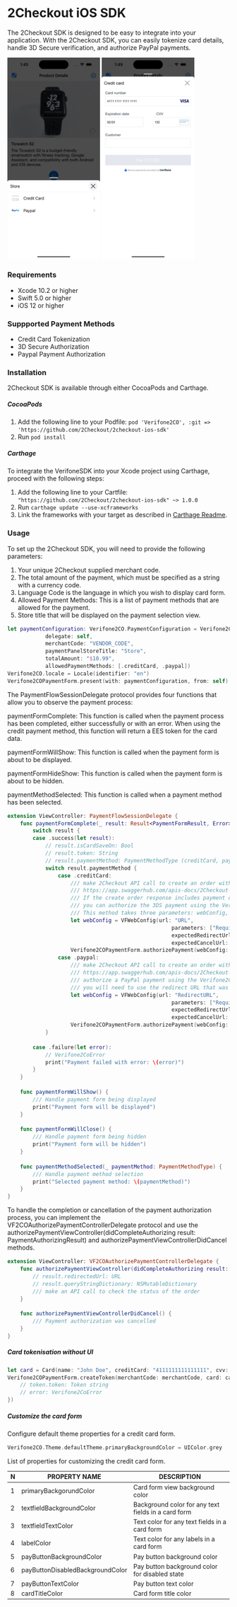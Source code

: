 # 2Checkout iOS SDK

The 2Checkout SDK is designed to be easy to integrate into your application. With the 2Checkout SDK, you can easily tokenize card details, handle 3D Secure verification, and authorize PayPal payments.

<img width="210" src="screens/1.png" />  <img width="210" src="screens/2.png" />   

### Requirements

- Xcode 10.2 or higher
- Swift 5.0 or higher
- iOS 12 or higher

### Suppported Payment Methods

- Credit Card Tokenization
- 3D Secure Authorization
- Paypal Payment Authorization

### Installation

2Checkout SDK is available through either CocoaPods and Carthage.

##### CocoaPods

1. Add the following line to your Podfile: `pod 'Verifone2CO', :git => 'https://github.com/2Checkout/2checkout-ios-sdk'`
2. Run `pod install`

##### Carthage

To integrate the VerifoneSDK into your Xcode project using Carthage, proceed with the following steps:

1. Add the following line to your Cartfile: `"https://github.com/2Checkout/2checkout-ios-sdk" ~> 1.0.0`
2. Run `carthage update --use-xcframeworks`
3. Link the frameworks with your target as described in [Carthage Readme](https://github.com/Carthage/Carthage#adding-frameworks-to-an-application).


### Usage

To set up the 2Checkout SDK, you will need to provide the following parameters:

1. Your unique 2Checkout supplied merchant code.
2. The total amount of the payment, which must be specified as a string with a currency code.
3. Language Code is the language in which you wish to display card form.
4. Allowed Payment Methods: This is a list of payment methods that are allowed for the payment.
5. Store title that will be displayed on the payment selection view.

```swift
let paymentConfiguration: Verifone2CO.PaymentConfiguration = Verifone2CO.PaymentConfiguration(
            delegate: self,
            merchantCode: "VENDOR_CODE",
            paymentPanelStoreTitle: "Store",
            totalAmount: "$10.99",
            allowedPaymentMethods: [.creditCard, .paypal])
Verifone2CO.locale = Locale(identifier: "en")
Verifone2COPaymentForm.present(with: paymentConfiguration, from: self)
```

The PaymentFlowSessionDelegate protocol provides four functions that allow you to observe the payment process:

paymentFormComplete: This function is called when the payment process has been completed, either successfully or with an error. When using the credit payment method, this function will return a EES token for the card data.

paymentFormWillShow: This function is called when the payment form is about to be displayed.

paymentFormHideShow: This function is called when the payment form is about to be hidden.

paymentMethodSelected: This function is called when a payment method has been selected.

```swift
extension ViewController: PaymentFlowSessionDelegate {
    func paymentFormComplete(_ result: Result<PaymentFormResult, Error>) {
        switch result {
        case .success(let result):
            // result.isCardSaveOn: Bool
            // result.token: String
            // result.paymentMethod: PaymentMethodType (creditCard, paypal)
            switch result.paymentMethod {
                case .creditCard:
                    /// make 2Checkout API call to create an order with the received token
                    /// https://app.swaggerhub.com/apis-docs/2Checkout-API/api-rest_documentation/6.0#/Order/post_orders_
                    /// If the create order response includes payment details with the "Authorize3DS" field, 
                    /// you can authorize the 3DS payment using the Verifone2COPaymentForm.authorizePayment method. 
                    /// This method takes three parameters: webConfig, delegate, and from.
                    let webConfig = VFWebConfig(url: "URL",
                                                    parameters: ["Required parameters"],
                                                    expectedRedirectUrl: ["expectedReturnURL"],
                                                    expectedCancelUrl: ["expectedCancelURL"])
                    Verifone2COPaymentForm.authorizePayment(webConfig: webConfig, delegate: self, from: self)
                case .paypal:
                    /// make 2Checkout API call to create an order with type Paypal
                    /// https://app.swaggerhub.com/apis-docs/2Checkout-API/api-rest_documentation/6.0#/Order/post_orders_
                    /// authorize a PayPal payment using the Verifone2COPaymentForm.authorizePayment method, 
                    /// you will need to use the redirect URL that was returned in the create order response.
                    let webConfig = VFWebConfig(url: "RedirectURL",
                                                    parameters: ["Required parameters"],
                                                    expectedRedirectUrl: ["expectedReturnURL"],
                                                    expectedCancelUrl: ["expectedCancelURL"])
                    Verifone2COPaymentForm.authorizePayment(webConfig: webConfig, delegate: self, from: self)
            }
            
        case .failure(let error):
            // Verifone2CoError
            print("Payment failed with error: \(error)")
        }
    }

    func paymentFormWillShow() {
        /// Handle payment form being displayed
        print("Payment form will be displayed")
    }
    
    func paymentFormWillClose() {
        /// Handle payment form being hidden
        print("Payment form will be hidden")
    }

    func paymentMethodSelected(_ paymentMethod: PaymentMethodType) {
        /// Handle payment method selection
        print("Selected payment method: \(paymentMethod)")
    }
}
```

To handle the completion or cancellation of the payment authorization process, you can implement the VF2COAuthorizePaymentControllerDelegate protocol and use the authorizePaymentViewController(didCompleteAuthorizing result: PaymentAuthorizingResult) and authorizePaymentViewControllerDidCancel methods.

```swift
extension ViewController: VF2COAuthorizePaymentControllerDelegate {
    func authorizePaymentViewController(didCompleteAuthorizing result: PaymentAuthorizingResult) {
        // result.redirectedUrl: URL
        // result.queryStringDictionary: NSMutableDictionary
        /// make an API call to check the status of the order
    }

    func authorizePaymentViewControllerDidCancel() {
        /// Payment authorization was cancelled 
    }
}
```

##### Card tokenisation without UI

```swift
let card = Card(name: "John Doe", creditCard: "4111111111111111", cvv: "123", expirationDate: "02/28")
Verifone2COPaymentForm.createToken(merchantCode: merchantCode, card: card, completion: { token, error in
    // token.token: Token string
    // error: Verifone2CoError
})
```

##### Customize the card form

Configure default theme properties for a credit card form.

```swift 
Verifone2CO.Theme.defaultTheme.primaryBackgroundColor = UIColor.grey
```

List of properties for customizing the credit card form.

N | PROPERTY NAME | DESCRIPTION  
| --- | --- | --- |  
1 | primaryBackgorundColor | Card form view background color |
2 | textfieldBackgroundColor | Background color for any text fields in a card form |
3 | textfieldTextColor | Text color for any text fields in a card form |
4 | labelColor | Text color for any labels in a card form |
5 | payButtonBackgroundColor | Pay button background color |
6 | payButtonDisabledBackgroundColor | Pay button background color for disabled state |
7 | payButtonTextColor | Pay button text color |
8 | cardTitleColor | Card form title color |